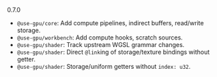 0.7.0
- `@use-gpu/core`: Add compute pipelines, indirect buffers, read/write storage.
- `@use-gpu/workbench`: Add compute hooks, scratch sources.
- `@use-gpu/shader`: Track upstream WGSL grammar changes.
- `@use-gpu/shader`: Direct `@link`ing of storage/texture bindings without getter.
- `@use-gpu/shader`: Storage/uniform getters without `index: u32`.
